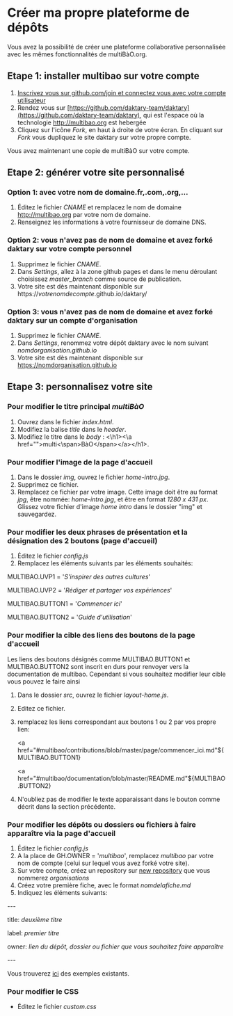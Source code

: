 # Créer ma propre plateforme de dépôts

Vous avez la possibilité de créer une plateforme collaborative personnalisée avec les mêmes fonctionnalités de multiBàO.org.

## Etape 1: installer multibao sur votre compte

1. [Inscrivez vous sur github.com/join et connectez vous avec votre compte utilisateur](http://multibao.org/#multibao/documentation/blob/master/fiches/creer_compte.md)
2. Rendez vous sur [https://github.com/daktary-team/daktary](https://github.com/daktary-team/daktary), qui est l'espace où la technologie http://multibao.org est hebergée
3. Cliquez sur l'icône *Fork*, en haut à droite de votre écran. En cliquant sur *Fork* vous dupliquez le site daktary sur votre propre compte.

Vous avez maintenant une copie de multiBàO sur votre compte.

## Etape 2: générer votre site personnalisé

### Option 1: avec votre nom de domaine.fr,.com,.org,...

1. Éditez le fichier *CNAME* et remplacez le nom de domaine http://multibao.org par votre nom de domaine.
2. Renseignez les informations à votre fournisseur de domaine DNS.

### Option 2: vous n'avez pas de nom de domaine et avez forké daktary sur votre compte personnel

1. Supprimez le fichier *CNAME*.
2. Dans *Settings*, allez à la zone github pages et dans le menu déroulant choisissez *master_branch* comme source de publication.  
3. Votre site est dès maintenant disponible sur https://*votrenomdecompte*.github.io/daktary/ 

### Option 3: vous n'avez pas de nom de domaine et avez forké daktary sur un compte d'organisation

1. Supprimez le fichier *CNAME*.
2. Dans *Settings*, renommez votre dépôt daktary avec le nom suivant *nomdorganisation.github.io*
3. Votre site est dès maintenant disponible sur https://nomdorganisation.github.io

## Etape 3: personnalisez votre site

### Pour modifier le titre principal *multiBàO*

1. Ouvrez dans le fichier *index.html*.
2. Modifiez la balise *title* dans le *header*.
3. Modifiez le titre dans le *body* : \<\h1>\<\a href="">multi\<\span>BàO\<\/span>\<\/a>\<\/h1>.

### Pour modifier l'image de la page d'accueil

1. Dans le dossier *img*, ouvrez le fichier *home-intro.jpg*. 
2. Supprimez ce fichier. 
3. Remplacez ce fichier par votre image. Cette image doit être au format *jpg*, être nommée: *home-intro.jpg*, et être en format *1280 x 431 px*. Glissez votre fichier d'image *home intro* dans le dossier "img" et sauvegardez. 

### Pour modifier les deux phrases de présentation et la désignation des 2 boutons (page d'accueil)

1. Éditez le fichier *config.js*
2. Remplacez les éléments suivants par les éléments souhaités:

MULTIBAO.UVP1 = '*S\'inspirer des autres cultures*'

MULTIBAO.UVP2 = '*Rédiger et partager vos expériences*'

MULTIBAO.BUTTON1 = '*Commencer ici*'

MULTIBAO.BUTTON2 = '*Guide d\'utilisation*'

### Pour modifier la cible des liens des boutons de la page d'accueil

Les liens des boutons désignés comme  MULTIBAO.BUTTON1 et MULTIBAO.BUTTON2 sont inscrit en durs pour renvoyer vers la documentation de multibao. Cependant si vous souhaitez  modifier leur cible vous pouvez le faire ainsi

1. Dans le dossier *src*, ouvrez le fichier *layout-home.js*. 
2. Editez ce fichier.
3. remplacez les liens correspondant aux boutons 1 ou 2 par vos propre lien:

    <a href="#multibao/contributions/blob/master/page/commencer_ici.md"${MULTIBAO.BUTTON1}</a>
   
    <a href="#multibao/documentation/blob/master/README.md"${MULTIBAO.BUTTON2}</a>
 
4. N'oubliez pas de modifier le texte apparaissant dans le bouton comme décrit dans la section précédente.


### Pour modifier les dépôts ou dossiers ou fichiers à faire apparaître via la page d'accueil

1. Éditez le fichier *config.js*
2. A la place de GH.OWNER = '*multibao*', remplacez *multibao* par votre nom de compte (celui sur lequel vous avez forké votre site).
3. Sur votre compte, créez un repository sur [new repository](https://github.com/repositories/new) que vous nommerez *organisations*
4. Créez votre première fiche, avec le format *nomdelafiche.md*
5. Indiquez les éléments suivants:

\---

title: *deuxième titre*

label: *premier titre*

owner: *lien du dépôt, dossier ou fichier que vous souhaitez faire apparaître*

\---

Vous trouverez [ici](https://github.com/multibao/organisations) des exemples existants.

### Pour modifier le CSS

* Éditez le fichier *custom.css*
